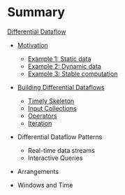 # Summary

[Differential Dataflow](./introduction.md)

- [Motivation](./chapter_0/chapter_0.md)
    - [Example 1: Static data](./chapter_0/chapter_0_1.md)
    - [Example 2: Dynamic data](./chapter_0/chapter_0_2.md)
    - [Example 3: Stable computation](./chapter_0/chapter_0_3.md)

- [Building Differential Dataflows](./chapter_1/chapter_1.md)
    - [Timely Skeleton](./chapter_1/chapter_1_0.md)
    - [Input Collections](./chapter_1/chapter_1_1.md)
    - [Operators](./chapter_1/chapter_1_2.md)
    - [Iteration](./chapter_1/chapter_1_3.md)

- Differential Dataflow Patterns
    - Real-time data streams
    - Interactive Queries

- Arrangements

- Windows and Time